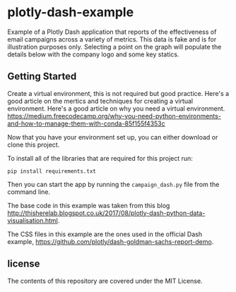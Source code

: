 # plotly-dash-example
Example of a Plotly Dash application that reports of the effectiveness of email campaigns across a variety of metrics. This data is fake and is for illustration purposes only. Selecting a point on the graph will populate the details below with the company logo and some key statics.

## Getting Started
Create a virtual environment, this is not required but good practice. Here's a good article on the mertics and techniques for creating a virtual environment. Here's a good article on why you need a virtual environment. https://medium.freecodecamp.org/why-you-need-python-environments-and-how-to-manage-them-with-conda-85f155f4353c

Now that you have your environment set up, you can either download or clone this project.

To install all of the libraries that are required for this project run:

`pip install requirements.txt`

Then you can start the app by running the `campaign_dash.py` file from the command line.



The base code in this example was taken from this blog http://thisherelab.blogspot.co.uk/2017/08/plotly-dash-python-data-visualisation.html.

The CSS files in this example are the ones used in the official Dash example, https://github.com/plotly/dash-goldman-sachs-report-demo.  

## license
The contents of this repository are covered under the MIT License.
